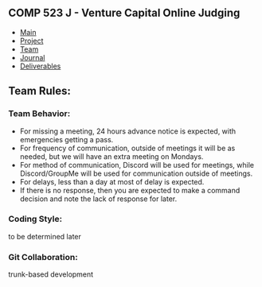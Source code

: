 ## COMP 523 J - Venture Capital Online Judging
- [Main](https://github.com/Deeakron/COMP-523-J/blob/gh-pages/index.md)
- [Project](https://github.com/Deeakron/COMP-523-J/blob/gh-pages/project.md)
- [Team](https://github.com/Deeakron/COMP-523-J/blob/gh-pages/team.md)
- [Journal](https://github.com/Deeakron/COMP-523-J/blob/gh-pages/journal.md)
- [Deliverables](https://github.com/Deeakron/COMP-523-J/blob/gh-pages/deliverables.md)

## Team Rules:

### Team Behavior:
* For missing a meeting, 24 hours advance notice is expected, with emergencies getting a pass.
* For frequency of communication, outside of meetings it will be as needed, but we will have an extra meeting on Mondays.
* For method of communication, Discord will be used for meetings, while Discord/GroupMe will be used for communication outside of meetings.
* For delays, less than a day at most of delay is expected.
* If there is no response, then you are expected to make a command decision and note the lack of response for later.

### Coding Style:
to be determined later

### Git Collaboration:
trunk-based development 
